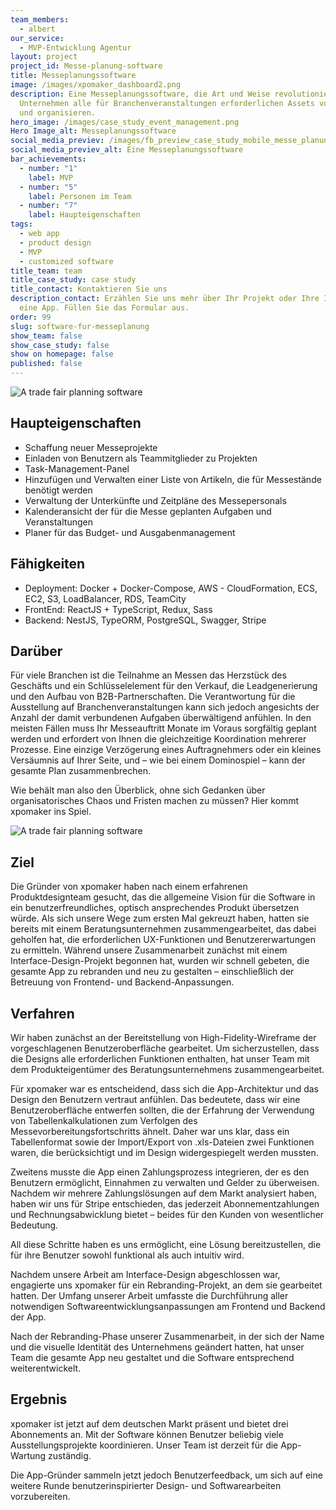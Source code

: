 ```yaml
---
team_members:
  - albert
our_service:
  - MVP-Entwicklung Agentur
layout: project
project_id: Messe-planung-software
title: Messeplanungssoftware
image: /images/xpomaker_dashboard2.png
description: Eine Messeplanungssoftware, die Art und Weise revolutioniert, wie
  Unternehmen alle für Branchenveranstaltungen erforderlichen Assets vorbereiten
  und organisieren.
hero_image: /images/case_study_event_management.png
Hero Image_alt: Messeplanungssoftware
social_media_previev: /images/fb_preview_case_study_mobile_messe_planung_de.png
social_media_previev_alt: Eine Messeplanungssoftware
bar_achievements:
  - number: "1"
    label: MVP
  - number: "5"
    label: Personen im Team
  - number: "7"
    label: Haupteigenschaften
tags:
  - web app
  - product design
  - MVP
  - customized software
title_team: team
title_case_study: case study
title_contact: Kontaktieren Sie uns
description_contact: Erzählen Sie uns mehr über Ihr Projekt oder Ihre Idee für
  eine App. Füllen Sie das Formular aus.
order: 99
slug: software-fur-messeplanung
show_team: false
show_case_study: false
show on homepage: false
published: false
---
```

![A trade fair planning software](/images/xpomaker_dashboard2.png)

## Haupteigenschaften

* Schaffung neuer Messeprojekte
* Einladen von Benutzern als Teammitglieder zu Projekten
* Task-Management-Panel
* Hinzufügen und Verwalten einer Liste von Artikeln, die für Messestände benötigt werden
* Verwaltung der Unterkünfte und Zeitpläne des Messepersonals
* Kalenderansicht der für die Messe geplanten Aufgaben und Veranstaltungen
* Planer für das Budget- und Ausgabenmanagement

## Fähigkeiten

* Deployment: Docker + Docker-Compose, AWS - CloudFormation, ECS, EC2, S3, LoadBalancer, RDS, TeamCity
* FrontEnd: ReactJS + TypeScript, Redux, Sass
* Backend: NestJS, TypeORM, PostgreSQL, Swagger, Stripe

## Darüber

Für viele Branchen ist die Teilnahme an Messen das Herzstück des Geschäfts und ein Schlüsselelement für den Verkauf, die Leadgenerierung und den Aufbau von B2B-Partnerschaften. Die Verantwortung für die Ausstellung auf Branchenveranstaltungen kann sich jedoch angesichts der Anzahl der damit verbundenen Aufgaben überwältigend anfühlen. In den meisten Fällen muss Ihr Messeauftritt Monate im Voraus sorgfältig geplant werden und erfordert von Ihnen die gleichzeitige Koordination mehrerer Prozesse. Eine einzige Verzögerung eines Auftragnehmers oder ein kleines Versäumnis auf Ihrer Seite, und – wie bei einem Dominospiel – kann der gesamte Plan zusammenbrechen.

Wie behält man also den Überblick, ohne sich Gedanken über organisatorisches Chaos und Fristen machen zu müssen? Hier kommt xpomaker ins Spiel.

![A trade fair planning software](/images/xpomaker_dashboard.png)

## Ziel

Die Gründer von xpomaker haben nach einem erfahrenen Produktdesignteam gesucht, das die allgemeine Vision für die Software in ein benutzerfreundliches, optisch ansprechendes Produkt übersetzen würde. Als sich unsere Wege zum ersten Mal gekreuzt haben, hatten sie bereits mit einem Beratungsunternehmen zusammengearbeitet, das dabei geholfen hat, die erforderlichen UX-Funktionen und Benutzererwartungen zu ermitteln. Während unsere Zusammenarbeit zunächst mit einem Interface-Design-Projekt begonnen hat, wurden wir schnell gebeten, die gesamte App zu rebranden und neu zu gestalten – einschließlich der Betreuung von Frontend- und Backend-Anpassungen.

## Verfahren

Wir haben zunächst an der Bereitstellung von High-Fidelity-Wireframe der vorgeschlagenen Benutzeroberfläche gearbeitet. Um sicherzustellen, dass die Designs alle erforderlichen Funktionen enthalten, hat unser Team mit dem Produkteigentümer des Beratungsunternehmens zusammengearbeitet.

Für xpomaker war es entscheidend, dass sich die App-Architektur und das Design den Benutzern vertraut anfühlen. Das bedeutete, dass wir eine Benutzeroberfläche entwerfen sollten, die der Erfahrung der Verwendung von Tabellenkalkulationen zum Verfolgen des Messevorbereitungsfortschritts ähnelt. Daher war uns klar, dass ein Tabellenformat sowie der Import/Export von .xls-Dateien zwei Funktionen waren, die berücksichtigt und im Design widergespiegelt werden mussten.

Zweitens musste die App einen Zahlungsprozess integrieren, der es den Benutzern ermöglicht, Einnahmen zu verwalten und Gelder zu überweisen. Nachdem wir mehrere Zahlungslösungen auf dem Markt analysiert haben, haben wir uns für Stripe entschieden, das jederzeit Abonnementzahlungen und Rechnungsabwicklung bietet – beides für den Kunden von wesentlicher Bedeutung.

All diese Schritte haben es uns ermöglicht, eine Lösung bereitzustellen, die für ihre Benutzer sowohl funktional als auch intuitiv wird.

Nachdem unsere Arbeit am Interface-Design abgeschlossen war, engagierte uns xpomaker für ein Rebranding-Projekt, an dem sie gearbeitet hatten. Der Umfang unserer Arbeit umfasste die Durchführung aller notwendigen Softwareentwicklungsanpassungen am Frontend und Backend der App.

Nach der Rebranding-Phase unserer Zusammenarbeit, in der sich der Name und die visuelle Identität des Unternehmens geändert hatten, hat unser Team die gesamte App neu gestaltet und die Software entsprechend weiterentwickelt.

## Ergebnis

xpomaker ist jetzt auf dem deutschen Markt präsent und bietet drei Abonnements an. Mit der Software können Benutzer beliebig viele Ausstellungsprojekte koordinieren.
Unser Team ist derzeit für die App-Wartung zuständig.

Die App-Gründer sammeln jetzt jedoch Benutzerfeedback, um sich auf eine weitere Runde benutzerinspirierter Design- und Softwarearbeiten vorzubereiten.